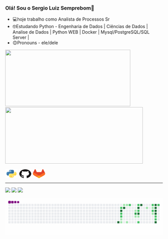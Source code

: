 ### Olá! Sou o Sergio Luiz Semprebom👋

- 💻hoje trabalho como Analista de Processos Sr
- 🤓Estudando Python - Engenharia de Dados | Ciências de Dados | Analise de Dados | Python WEB | Docker | Mysql/PostgreSQL/SQL Server |
- 😊Pronouns - ele/dele

<p align="left"> 
<img src="https://github-readme-stats.vercel.app/api?username=SergioSemprebom&theme=shadow_green_icons=true&layout=compact&show_icons=true" height="180em" width="400px">
<img src="https://github-readme-stats.vercel.app/api/top-langs/?username=SergioSemprebom&layout=compact" height="180em" width="440px">
</p>


<p align="left"> 
  <img align="center" alt="SergioSemprebom-Python" height="30" width="40" src="https://raw.githubusercontent.com/devicons/devicon/master/icons/python/python-original.svg">
  <img align="center" alt="SergioSemprebom-Python" height="30" width="40" src="https://raw.githubusercontent.com/devicons/devicon/master/icons/github/github-original.svg">
  <img align="center" alt="SergioSemprebom-Python" height="30" width="40" src="https://raw.githubusercontent.com/devicons/devicon/master/icons/gitlab/gitlab-original.svg">
</p>

---
  
 <p align="left"> 
 <a href="https://discord.gg/sergiosemprebom" target="_blank"><img src="https://img.shields.io/badge/Discord-7289DA?style=for-the-badge&logo=discord&logoColor=white&theme=radical" target="_blank"></a> 
  <a href = "mailto:sergiosemprebom@gmail.com"><img src="https://img.shields.io/badge/-Gmail-red?style=for-the-badge&logo=gmail&logoColor=white" target="_blank"></a>
  <a href="https://www.linkedin.com/in/sergio-luiz-semprebom-ba8ab36a/" target="_blank"><img src="https://img.shields.io/badge/-LinkedIn-%230077B5?style=for-the-badge&logo=linkedin&logoColor=white" target="_blank"></a> 
</p>

![snake gif](https://github.com/SergioSemprebom/Cobrinha/blob/output/github-contribution-grid-snake.gif)
